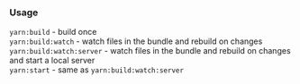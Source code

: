 ### Usage

`yarn:build` - build once  
`yarn:build:watch` - watch files in the bundle and rebuild on changes  
`yarn:build:watch:server` - watch files in the bundle and rebuild on changes and start a local server  
`yarn:start` - same as `yarn:build:watch:server`